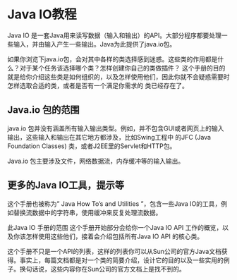 # Java IO教程
Java IO 是一套Java用来读写数据（输入和输出）的API。大部分程序都要处理一些输入，并由输入产生一些输出。Java为此提供了java.io包。

如果你浏览下java.io包，会对其中各样的类选择感到迷惑。这些类的作用都是什么？对于某个任务该选择哪个类？怎样创建你自己的类做插件？
这个手册的目的就是给你介绍这些类是如何组织的，以及怎样使用他们，因此你就不会疑惑需要时怎样选取合适的类，或者是否有一个满足你需求的
类已经存在了。


## Java.io 包的范围
java.io 包并没有涵盖所有输入输出类型。例如，并不包含GUI或者网页上的输入输出，这些输入和输出在其它地方都涉及，比如Swing工程中
的JFC (Java Foundation Classes) 类，或者J2EE里的Servlet和HTTP包。

Java.io 包主要涉及文件，网络数据流，内存缓冲等的输入输出。

## 更多的Java IO工具，提示等
这个手册也被称为” Java How To’s and Utilities ”，包含一些Java IO的工具，例如替换流数据中的字符串，使用缓冲来反复处理流数据。

此Java IO 手册的范围
这个手册开始部分会给你一个Java IO API 工作的概览，以及你该怎样使用这些他们，接着会介绍包括所有Java IO API 的核心类。

这个手册不只是一个API的列表，这样的列表你可以从Sun公司的官方Java文档获得。事实上，每篇文档都是对一个类的简要介绍，设计它的目的以及一些实用的例子。换句话说，这些内容你在Sun公司的官方文档上是找不到的。